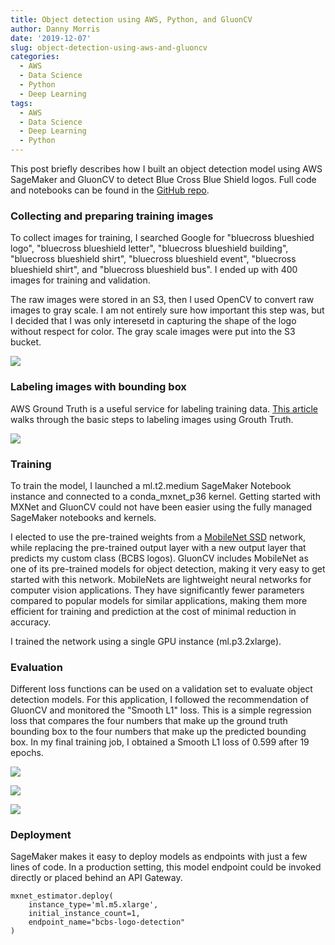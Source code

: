 ```yaml
---
title: Object detection using AWS, Python, and GluonCV
author: Danny Morris
date: '2019-12-07'
slug: object-detection-using-aws-and-gluoncv
categories:
  - AWS
  - Data Science
  - Python
  - Deep Learning
tags:
  - AWS
  - Data Science
  - Deep Learning
  - Python
---
```


This post briefly describes how I built an object detection model using AWS SageMaker and GluonCV to detect Blue Cross Blue Shield logos. Full code and notebooks can be found in the [GitHub repo](https://github.com/dannymorris/gluoncv-logo-detection).

### Collecting and preparing training images

To collect images for training, I searched Google for "bluecross blueshied logo", "bluecross blueshield letter", "bluecross blueshield building", "bluecross blueshield shirt", "bluecross blueshield event", "bluecross blueshield shirt", and "bluecross blueshield bus". I ended up with 400 images for training and validation.

The raw images were stored in an S3, then I used OpenCV to convert raw images to gray scale. I am not entirely sure how important this step was, but I decided that I was only interesetd in capturing the shape of the logo without respect for color. The gray scale images were put into the S3 bucket.

![](https://imgur.com/eYpS7KL.png)

### Labeling images with bounding box

AWS Ground Truth is a useful service for labeling training data. [This article](https://aws.amazon.com/getting-started/tutorials/build-training-datasets-amazon-sagemaker-ground-truth/) walks through the basic steps to labeling images using Grouth Truth.

![](https://imgur.com/PqwqCc3.png)

### Training

To train the model, I launched a ml.t2.medium SageMaker Notebook instance and connected to a conda_mxnet_p36 kernel. Getting started with MXNet and GluonCV could not have been easier using the fully managed SageMaker notebooks and kernels.

I elected to use the pre-trained weights from a [MobileNet SSD](https://arxiv.org/pdf/1704.04861.pdf) network, while replacing the pre-trained output layer with a new output layer that predicts my custom class (BCBS logos). GluonCV includes MobileNet as one of its pre-trained models for object detection, making it very easy to get started with this network. MobileNets are lightweight neural networks for computer vision applications. They have significantly fewer parameters compared to popular models for similar applications, making them more efficient for training and prediction at the cost of minimal reduction in accuracy.

I trained the network using a single GPU instance (ml.p3.2xlarge).

### Evaluation

Different loss functions can be used on a validation set to evaluate object detection models. For this application, I followed the recommendation of GluonCV and monitored the "Smooth L1" loss. This is a simple regression loss that compares the four numbers that make up the ground truth bounding box to the four numbers that make up the predicted bounding box. In my final training job, I obtained a Smooth L1 loss of 0.599 after 19 epochs.

![](https://imgur.com/pvYDUfP.png)

![](https://imgur.com/0Sq36fP.png)

![](https://imgur.com/ajRgQrV)


### Deployment

SageMaker makes it easy to deploy models as endpoints with just a few lines of code. In a production setting, this model endpoint could be invoked directly or placed behind an API Gateway.

```
mxnet_estimator.deploy(
    instance_type='ml.m5.xlarge', 
    initial_instance_count=1,
    endpoint_name="bcbs-logo-detection"
)
```

